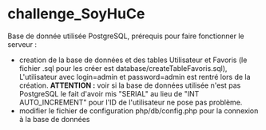 # challenge_SoyHuCe

Base de donnée utilisée PostgreSQL, prérequis pour faire fonctionner le 
serveur : 
- creation de la base de données et des tables Utilisateur et Favoris
(le fichier .sql pour les créer est database/createTableFavoris.sql),
L'utilisateur avec login=admin et password=admin est rentré lors de la création.
**ATTENTION :** voir si la base de données utilisée n'est pas PostgreSQL le 
fait d'avoir mis "SERIAL" au lieu de "INT AUTO_INCREMENT" pour l'ID de
l'utilisateur ne pose pas problème. 
- modifier le fichier de configuration php/db/config.php pour la connexion 
à la base de données


